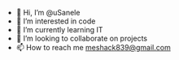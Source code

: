 - 👋 Hi, I’m @uSanele
- 👀 I’m interested in code 
- 🌱 I’m currently learning IT
- 💞️ I’m looking to collaborate on projects
- 📫 How to reach me meshack839@gmail.com

<!---
ALA-TSO/ALA-TSO is a ✨ special ✨ repository because its `README.md` (this file) appears on your GitHub profile.
You can click the Preview link to take a look at your changes.
--->
